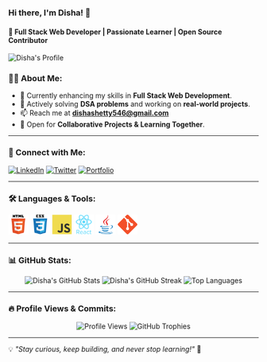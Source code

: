 ### Hi there, I'm Disha! 👋

#### 🚀 Full Stack Web Developer | Passionate Learner | Open Source Contributor

<img src="https://res.cloudinary.com/practicaldev/image/fetch/s--O0u1bNHs--/c_limit%2Cf_auto%2Cfl_progressive%2Cq_66%2Cw_880/https://miro.medium.com/max/1400/0*PXf5ge7QCN9Ga_CL.gif" alt="Disha's Profile" width="500px"/>

### 👩‍💻 About Me:
- 🌱 Currently enhancing my skills in **Full Stack Web Development**.
- 🎯 Actively solving **DSA problems** and working on **real-world projects**.
- 📫 Reach me at **dishashetty546@gmail.com**
- 🤝 Open for **Collaborative Projects & Learning Together**.

---

### 📌 Connect with Me:
[![LinkedIn](https://img.shields.io/badge/LinkedIn-blue?style=for-the-badge&logo=linkedin)](https://www.linkedin.com/in/dishashetty546/)
[![Twitter](https://img.shields.io/badge/Twitter-1DA1F2?style=for-the-badge&logo=twitter&logoColor=white)](https://twitter.com/disha_shetty)
[![Portfolio](https://img.shields.io/badge/Portfolio-%23FF5722?style=for-the-badge&logo=web)](https://your-portfolio-link.com/)

---

### 🛠️ Languages & Tools:

<p align="left">
  <img src="https://raw.githubusercontent.com/devicons/devicon/master/icons/html5/html5-original-wordmark.svg" alt="html5" width="40" height="40"/>
  <img src="https://raw.githubusercontent.com/devicons/devicon/master/icons/css3/css3-original-wordmark.svg" alt="css3" width="40" height="40"/>
  <img src="https://raw.githubusercontent.com/devicons/devicon/master/icons/javascript/javascript-original.svg" alt="javascript" width="40" height="40"/>
  <img src="https://raw.githubusercontent.com/devicons/devicon/master/icons/react/react-original-wordmark.svg" alt="react" width="40" height="40"/>
  <img src="https://raw.githubusercontent.com/devicons/devicon/master/icons/java/java-original.svg" alt="java" width="40" height="40"/>
  <img src="https://raw.githubusercontent.com/devicons/devicon/master/icons/git/git-original.svg" alt="git" width="40" height="40"/>
</p>

---

### 📊 GitHub Stats:

<p align="center">
  <img src="https://github-readme-stats.vercel.app/api?username=dishashetty546&show_icons=true&theme=radical" alt="Disha's GitHub Stats" />
  <img src="https://github-readme-streak-stats.herokuapp.com/?user=dishashetty546&theme=radical" alt="Disha's GitHub Streak" />
  <img src="https://github-readme-stats.vercel.app/api/top-langs/?username=dishashetty546&layout=compact&theme=radical" alt="Top Languages" />
</p>

---

### 🔥 Profile Views & Commits:

<p align="center">
  <img src="https://komarev.com/ghpvc/?username=dishashetty546&label=Profile%20Views&color=ff69b4&style=plastic" alt="Profile Views" />
  <img src="https://github-profile-trophy.vercel.app/?username=dishashetty546&theme=onedark" alt="GitHub Trophies" />
</p>

---

💡 *"Stay curious, keep building, and never stop learning!"* 🚀
